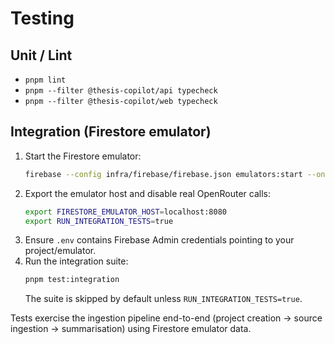 # Testing

## Unit / Lint
- `pnpm lint`
- `pnpm --filter @thesis-copilot/api typecheck`
- `pnpm --filter @thesis-copilot/web typecheck`

## Integration (Firestore emulator)
1. Start the Firestore emulator:
   ```bash
   firebase --config infra/firebase/firebase.json emulators:start --only firestore
   ```
2. Export the emulator host and disable real OpenRouter calls:
   ```bash
   export FIRESTORE_EMULATOR_HOST=localhost:8080
   export RUN_INTEGRATION_TESTS=true
   ```
3. Ensure `.env` contains Firebase Admin credentials pointing to your project/emulator.
4. Run the integration suite:
   ```bash
   pnpm test:integration
   ```
   The suite is skipped by default unless `RUN_INTEGRATION_TESTS=true`.

Tests exercise the ingestion pipeline end-to-end (project creation → source ingestion → summarisation) using Firestore emulator data.

